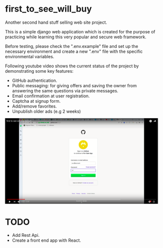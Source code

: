 # first_to_see_will_buy
Another second hand stuff selling web site project.

This is a simple django web application which is created for the purpose of practicing while learning this very popular and secure web framework.

Before testing, please check the ".env.example" file and set up the necessary environment and create a new ".env" file with the specific environmental variables.

Following youtube video shows the current status of the project by demonstrating some key features:
- GitHub authentication.
- Public messaging: for giving offers and saving the owner from answering the same questions via private messages.
- Email confirmation at user registration.
- Captcha at signup form.
- Add/remove favorites.
- Unpublish older ads (e.g 2 weeks)

[![DEMO VIDEO](first_to_see_will_buy_demo.png)](https://youtu.be/JASbKDrm7bY)

# TODO
- Add Rest Api.
- Create a front end app with React.
